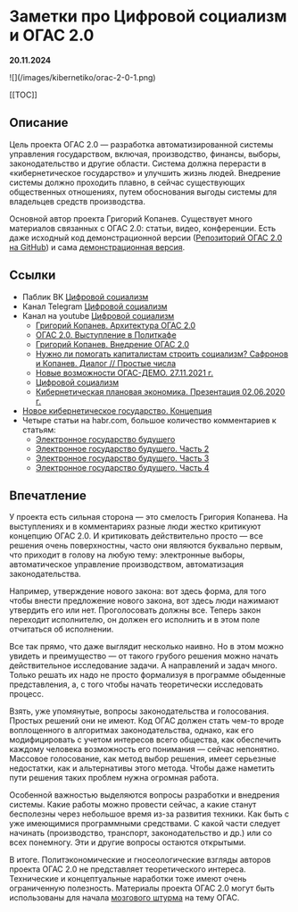 # Заметки про Цифровой социализм и ОГАС 2.0

**20.11.2024**

!\[]\(/images/kibernetiko/огас-2-0-1.png)

[[TOC]]

## Описание

Цель проекта ОГАС 2.0 — разработка автоматизированной системы управления государством, включая, производство, финансы, выборы, законодательство и другие области. Система должна перерасти в «кибернетическое государство» и улучшить жизнь людей. Внедрение системы должно проходить плавно, в сейчас существующих общественных отношениях, путем обоснования выгоды системы для владельцев средств производства.

Основной автор проекта Григорий Копанев. Существует много материалов связанных с ОГАС 2.0: статьи, видео, конференции. Есть даже исходный код демонстрационной версии ([Репозиторий ОГАС 2.0 на GitHub](https://github.com/NewCyberState/OGAS)) и сама [демонстрационная версия](https://ogasdemo.ru).

## Ссылки

* Паблик ВК [Цифровой социализм](https://vk.com/digital_socialism)
* Канал Telegram [Цифровой социализм](https://t.me/digitalsocialism)
* Канал на youtube [Цифровой социализм](https://www.youtube.com/@digitalsocialism)
  * [Григорий Копанев. Архитектура ОГАС 2.0](https://www.youtube.com/watch?v=vi7d-tOS4ZU) 
  * [ОГАС 2.0. Выступление в Политкафе](https://www.youtube.com/watch?v=KLvejKHxN0M) 
  * [Григорий Копанев. Внедрение ОГАС 2.0](https://www.youtube.com/watch?v=H80T_blx-Jw)
  * [Нужно ли помогать капиталистам строить социализм? Сафронов и Копанев. Диалог // Простые числа](https://www.youtube.com/watch?v=oOhSOWVOYb8)
  * [Новые возможности ОГАС-ДЕМО. 27.11.2021 г.](https://www.youtube.com/watch?v=fg2-LOeFvXA)
  * [Цифровой социализм](https://www.youtube.com/watch?v=c1eo1RFBxyE)
  * [Кибернетическая плановая экономика. Презентация 02.06.2020 г.](https://www.youtube.com/watch?v=c1eo1RFBxyE)
* [Новое кибернетическое государство. Концепция](https://ogasdemo.ru/concept/)
* Четыре статьи на habr.com, большое количество комментариев к статьям:
  * [Электронное государство будущего](https://habr.com/en/articles/454488/)
  * [Электронное государство будущего. Часть 2](https://habr.com/en/articles/455696/)
  * [Электронное государство будущего. Часть 3](https://habr.com/en/articles/455924/)
  * [Электронное государство будущего. Часть 4
](https://habr.com/en/articles/456678/)
## Впечатление

У проекта есть сильная сторона — это смелость Григория Копанева. На выступлениях и в комментариях разные люди жестко критикуют концепцию ОГАС 2.0. И критиковать действительно просто — все решения очень поверхностны, часто они являются буквально первым, что приходит в голову на любую тему: электронные выборы, автоматическое управление производством, автоматизация законодательства.

Например, утверждение нового закона: вот здесь форма, для того чтобы внести предложение нового закона, вот здесь люди нажимают утвердить его или нет. Проголосовать должны все. Теперь закон переходит исполнителю, он должен его исполнить и в этом поле отчитаться об исполнении.

Все так прямо, что даже выглядит несколько наивно. Но в этом можно увидеть и преимущество — от такого грубого решения можно начать действительное исследование задачи. А направлений и задач много. Только решать их надо не просто формализуя в программе обыденные представления, а, с того чтобы начать теоретически исследовать процесс.

Взять, уже упомянутые, вопросы законодательства и голосования. Простых решений они не имеют. Код ОГАС должен стать чем-то вроде воплощенного в алгоритмах законодательства, однако, как его модифицировать с учетом интересов всего общества, как обеспечить каждому человека возможность его понимания — сейчас непонятно. Массовое голосование, как метод выбор решения, имеет серьезные недостатки, как и альтернативы этого метода. Чтобы даже наметить пути решения таких проблем нужна огромная работа.

Особенной важностью выделяются вопросы разработки и внедрения системы. Какие работы можно провести сейчас, а какие станут бесполезны через небольшое время из-за развития техники. Как быть с уже имеющимися программными средствами. С какой части следует начинать (производство, транспорт, законодательство и др.) или со всех понемногу. Эти и другие вопросы остаются открытыми.

В итоге. Политэкономические и гносеологические взгляды авторов проекта ОГАС 2.0 не представляет теоретического интереса. Технические и концептуальные наработки тоже имеют очень ограниченную полезность. Материалы проекта ОГАС 2.0 могут быть использованы для начала [мозгового штурма](https://ru.wikipedia.org/wiki/Метод_мозгового_штурма) на тему ОГАС.